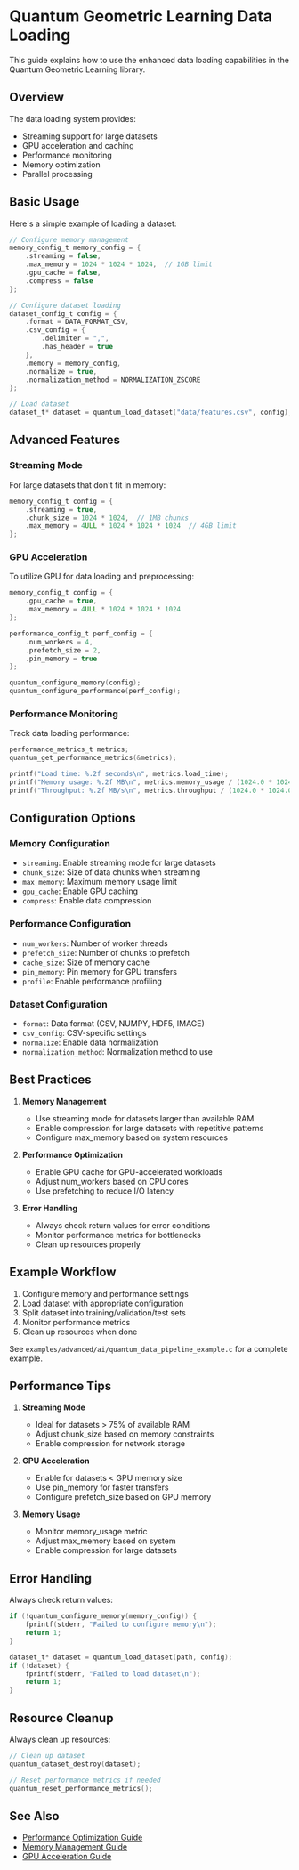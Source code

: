 # Quantum Geometric Learning Data Loading

This guide explains how to use the enhanced data loading capabilities in the Quantum Geometric Learning library.

## Overview

The data loading system provides:
- Streaming support for large datasets
- GPU acceleration and caching
- Performance monitoring
- Memory optimization
- Parallel processing

## Basic Usage

Here's a simple example of loading a dataset:

```c
// Configure memory management
memory_config_t memory_config = {
    .streaming = false,
    .max_memory = 1024 * 1024 * 1024,  // 1GB limit
    .gpu_cache = false,
    .compress = false
};

// Configure dataset loading
dataset_config_t config = {
    .format = DATA_FORMAT_CSV,
    .csv_config = {
        .delimiter = ",",
        .has_header = true
    },
    .memory = memory_config,
    .normalize = true,
    .normalization_method = NORMALIZATION_ZSCORE
};

// Load dataset
dataset_t* dataset = quantum_load_dataset("data/features.csv", config);
```

## Advanced Features

### Streaming Mode

For large datasets that don't fit in memory:

```c
memory_config_t config = {
    .streaming = true,
    .chunk_size = 1024 * 1024,  // 1MB chunks
    .max_memory = 4ULL * 1024 * 1024 * 1024  // 4GB limit
};
```

### GPU Acceleration

To utilize GPU for data loading and preprocessing:

```c
memory_config_t config = {
    .gpu_cache = true,
    .max_memory = 4ULL * 1024 * 1024 * 1024
};

performance_config_t perf_config = {
    .num_workers = 4,
    .prefetch_size = 2,
    .pin_memory = true
};

quantum_configure_memory(config);
quantum_configure_performance(perf_config);
```

### Performance Monitoring

Track data loading performance:

```c
performance_metrics_t metrics;
quantum_get_performance_metrics(&metrics);

printf("Load time: %.2f seconds\n", metrics.load_time);
printf("Memory usage: %.2f MB\n", metrics.memory_usage / (1024.0 * 1024.0));
printf("Throughput: %.2f MB/s\n", metrics.throughput / (1024.0 * 1024.0));
```

## Configuration Options

### Memory Configuration

- `streaming`: Enable streaming mode for large datasets
- `chunk_size`: Size of data chunks when streaming
- `max_memory`: Maximum memory usage limit
- `gpu_cache`: Enable GPU caching
- `compress`: Enable data compression

### Performance Configuration

- `num_workers`: Number of worker threads
- `prefetch_size`: Number of chunks to prefetch
- `cache_size`: Size of memory cache
- `pin_memory`: Pin memory for GPU transfers
- `profile`: Enable performance profiling

### Dataset Configuration

- `format`: Data format (CSV, NUMPY, HDF5, IMAGE)
- `csv_config`: CSV-specific settings
- `normalize`: Enable data normalization
- `normalization_method`: Normalization method to use

## Best Practices

1. **Memory Management**
   - Use streaming mode for datasets larger than available RAM
   - Enable compression for large datasets with repetitive patterns
   - Configure max_memory based on system resources

2. **Performance Optimization**
   - Enable GPU cache for GPU-accelerated workloads
   - Adjust num_workers based on CPU cores
   - Use prefetching to reduce I/O latency

3. **Error Handling**
   - Always check return values for error conditions
   - Monitor performance metrics for bottlenecks
   - Clean up resources properly

## Example Workflow

1. Configure memory and performance settings
2. Load dataset with appropriate configuration
3. Split dataset into training/validation/test sets
4. Monitor performance metrics
5. Clean up resources when done

See `examples/advanced/ai/quantum_data_pipeline_example.c` for a complete example.

## Performance Tips

1. **Streaming Mode**
   - Ideal for datasets > 75% of available RAM
   - Adjust chunk_size based on memory constraints
   - Enable compression for network storage

2. **GPU Acceleration**
   - Enable for datasets < GPU memory size
   - Use pin_memory for faster transfers
   - Configure prefetch_size based on GPU memory

3. **Memory Usage**
   - Monitor memory_usage metric
   - Adjust max_memory based on system
   - Enable compression for large datasets

## Error Handling

Always check return values:

```c
if (!quantum_configure_memory(memory_config)) {
    fprintf(stderr, "Failed to configure memory\n");
    return 1;
}

dataset_t* dataset = quantum_load_dataset(path, config);
if (!dataset) {
    fprintf(stderr, "Failed to load dataset\n");
    return 1;
}
```

## Resource Cleanup

Always clean up resources:

```c
// Clean up dataset
quantum_dataset_destroy(dataset);

// Reset performance metrics if needed
quantum_reset_performance_metrics();
```

## See Also

- [Performance Optimization Guide](PERFORMANCE_OPTIMIZATION.md)
- [Memory Management Guide](MEMORY_MANAGEMENT.md)
- [GPU Acceleration Guide](HARDWARE_ACCELERATION.md)
